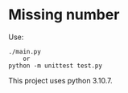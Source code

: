 # Missing number

Use:

    ./main.py
        or
    python -m unittest test.py

This project uses python 3.10.7.
